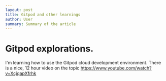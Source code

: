 ```yaml
---
layout: post
title: Gitpod and other learnings
author: User
summary: Summary of the article
---
```


# Gitpod explorations.

I'm learning how to use the Gitpod cloud development environment. There is a nice, 12 hour video on the topic https://www.youtube.com/watch?v=XcjqapXfrhk

